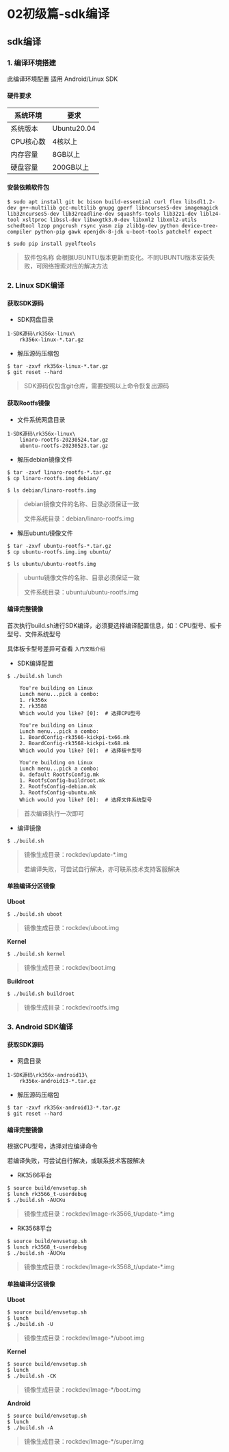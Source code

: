 # 02初级篇-sdk编译

## sdk编译

### 1. 编译环境搭建

此编译环境配置 适用 Android/Linux SDK

#### 硬件要求

| 系统环境   | 要求          |
| ------ | ----------- |
| 系统版本   | Ubuntu20.04 |
| CPU核心数 | 4核以上        |
| 内存容量   | 8GB以上       |
| 硬盘容量   | 200GB以上     |

#### 安装依赖软件包

```
$ sudo apt install git bc bison build-essential curl flex libsdl1.2-dev g++-multilib gcc-multilib gnupg gperf libncurses5-dev imagemagick lib32ncurses5-dev lib32readline-dev squashfs-tools lib32z1-dev liblz4-tool xsltproc libssl-dev libwxgtk3.0-dev libxml2 libxml2-utils schedtool lzop pngcrush rsync yasm zip zlib1g-dev python device-tree-compiler python-pip gawk openjdk-8-jdk u-boot-tools patchelf expect

$ sudo pip install pyelftools
```

> 软件包名称 会根据UBUNTU版本更新而变化。不同UBUNTU版本安装失败，可网络搜索对应的解决方法

### 2. Linux SDK编译

#### 获取SDK源码

* SDK网盘目录

```
1-SDK源码\rk356x-linux\
	rk356x-linux-*.tar.gz
```

* 解压源码压缩包

```
$ tar -zxvf rk356x-linux-*.tar.gz
$ git reset --hard
```

> SDK源码仅包含git仓库，需要按照以上命令恢复出源码

#### 获取Rootfs镜像

* 文件系统网盘目录

```
1-SDK源码\rk356x-linux\
	linaro-rootfs-20230524.tar.gz
	ubuntu-rootfs-20230523.tar.gz
```

* 解压debian镜像文件

```
$ tar -zxvf linaro-rootfs-*.tar.gz
$ cp linaro-rootfs.img debian/

$ ls debian/linaro-rootfs.img
```

> debian镜像文件的名称、目录必须保证一致
>
> 文件系统目录：debian/linaro-rootfs.img

* 解压ubuntu镜像文件

```
$ tar -zxvf ubuntu-rootfs-*.tar.gz
$ cp ubuntu-rootfs.img.img ubuntu/

$ ls ubuntu/ubuntu-rootfs.img
```

> ubuntu镜像文件的名称、目录必须保证一致
>
> 文件系统目录：ubuntu/ubuntu-rootfs.img

#### 编译完整镜像

首次执行build.sh进行SDK编译，必须要选择编译配置信息，如：CPU型号、板卡型号、文件系统型号

具体板卡型号差异可查看 `入门文档介绍`

* SDK编译配置

```
$ ./build.sh lunch
	
    You're building on Linux
    Lunch menu...pick a combo:
    1. rk356x
    2. rk3588
    Which would you like? [0]:	# 选择CPU型号

    You're building on Linux
    Lunch menu...pick a combo:
	1. BoardConfig-rk3566-kickpi-tx66.mk
	2. BoardConfig-rk3568-kickpi-tx68.mk
    Which would you like? [0]:	# 选择板卡型号

    You're building on Linux
    Lunch menu...pick a combo:
    0. default RootfsConfig.mk
    1. RootfsConfig-buildroot.mk
    2. RootfsConfig-debian.mk
    3. RootfsConfig-ubuntu.mk
    Which would you like? [0]:	# 选择文件系统型号
```

> 首次编译执行一次即可

* 编译镜像

```
$ ./build.sh
```

> 镜像生成目录：rockdev/update-\*.img
>
> 若编译失败，可尝试自行解决，亦可联系技术支持客服解决

#### 单独编译分区镜像

**Uboot**

```
$ ./build.sh uboot
```

> 镜像生成目录：rockdev/uboot.img

**Kernel**

```
$ ./build.sh kernel
```

> 镜像生成目录：rockdev/boot.img

**Buildroot**

```
$ ./build.sh buildroot
```

> 镜像生成目录：rockdev/rootfs.img

### 3. Android SDK编译

#### 获取SDK源码

* 网盘目录

```
1-SDK源码\rk356x-android13\
	rk356x-android13-*.tar.gz
```

* 解压源码压缩包

```
$ tar -zxvf rk356x-android13-*.tar.gz
$ git reset --hard
```

#### 编译完整镜像

根据CPU型号，选择对应编译命令

若编译失败，可尝试自行解决，或联系技术客服解决

* RK3566平台

```
$ source build/envsetup.sh
$ lunch rk3566_t-userdebug
$ ./build.sh -AUCKu 
```

> 镜像生成目录：rockdev/Image-rk3566\_t/update-\*.img

* RK3568平台

```
$ source build/envsetup.sh
$ lunch rk3568_t-userdebug
$ ./build.sh -AUCKu
```

> 镜像生成目录：rockdev/Image-rk3568\_t/update-\*.img

#### 单独编译分区镜像

**Uboot**

```
$ source build/envsetup.sh
$ lunch
$ ./build.sh -U
```

> 镜像生成目录：rockdev/Image-\*/uboot.img

**Kernel**

```
$ source build/envsetup.sh
$ lunch
$ ./build.sh -CK
```

> 镜像生成目录：rockdev/Image-\*/boot.img

**Android**

```
$ source build/envsetup.sh
$ lunch
$ ./build.sh -A
```

> 镜像生成目录：rockdev/Image-\*/super.img
